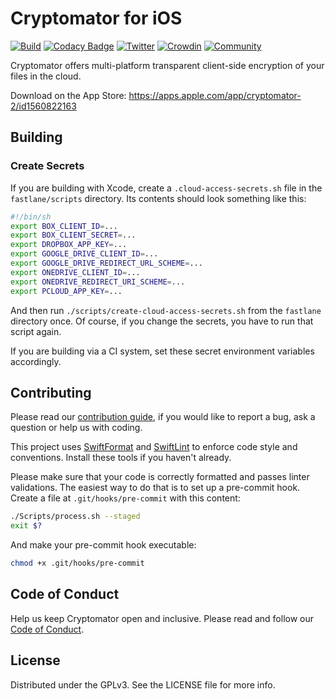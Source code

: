 # Cryptomator for iOS

[![Build](https://github.com/cryptomator/ios/actions/workflows/build.yml/badge.svg)](https://github.com/cryptomator/ios/actions/workflows/build.yml)
[![Codacy Badge](https://app.codacy.com/project/badge/Grade/efc080db52a5449fac50ffde8d8fd6bc)](https://www.codacy.com/gh/cryptomator/ios/dashboard)
[![Twitter](https://img.shields.io/badge/twitter-@Cryptomator-blue.svg?style=flat)](http://twitter.com/Cryptomator)
[![Crowdin](https://badges.crowdin.net/cryptomator/localized.svg)](https://translate.cryptomator.org/)
[![Community](https://img.shields.io/badge/help-Community-orange.svg)](https://community.cryptomator.org)

Cryptomator offers multi-platform transparent client-side encryption of your files in the cloud.

Download on the App Store: https://apps.apple.com/app/cryptomator-2/id1560822163

## Building

### Create Secrets

If you are building with Xcode, create a `.cloud-access-secrets.sh` file in the `fastlane/scripts` directory. Its contents should look something like this:

```sh
#!/bin/sh
export BOX_CLIENT_ID=...
export BOX_CLIENT_SECRET=...
export DROPBOX_APP_KEY=...
export GOOGLE_DRIVE_CLIENT_ID=...
export GOOGLE_DRIVE_REDIRECT_URL_SCHEME=...
export ONEDRIVE_CLIENT_ID=...
export ONEDRIVE_REDIRECT_URI_SCHEME=...
export PCLOUD_APP_KEY=...
```

And then run `./scripts/create-cloud-access-secrets.sh` from the `fastlane` directory once. Of course, if you change the secrets, you have to run that script again.

If you are building via a CI system, set these secret environment variables accordingly.

## Contributing

Please read our [contribution guide](.github/CONTRIBUTING.md), if you would like to report a bug, ask a question or help us with coding.

This project uses [SwiftFormat](https://github.com/nicklockwood/SwiftFormat) and [SwiftLint](https://github.com/realm/SwiftLint) to enforce code style and conventions. Install these tools if you haven't already.

Please make sure that your code is correctly formatted and passes linter validations. The easiest way to do that is to set up a pre-commit hook. Create a file at `.git/hooks/pre-commit` with this content:

```sh
./Scripts/process.sh --staged
exit $?
```

And make your pre-commit hook executable:

```sh
chmod +x .git/hooks/pre-commit
```

## Code of Conduct

Help us keep Cryptomator open and inclusive. Please read and follow our [Code of Conduct](.github/CODE_OF_CONDUCT.md).

## License

Distributed under the GPLv3. See the LICENSE file for more info.
